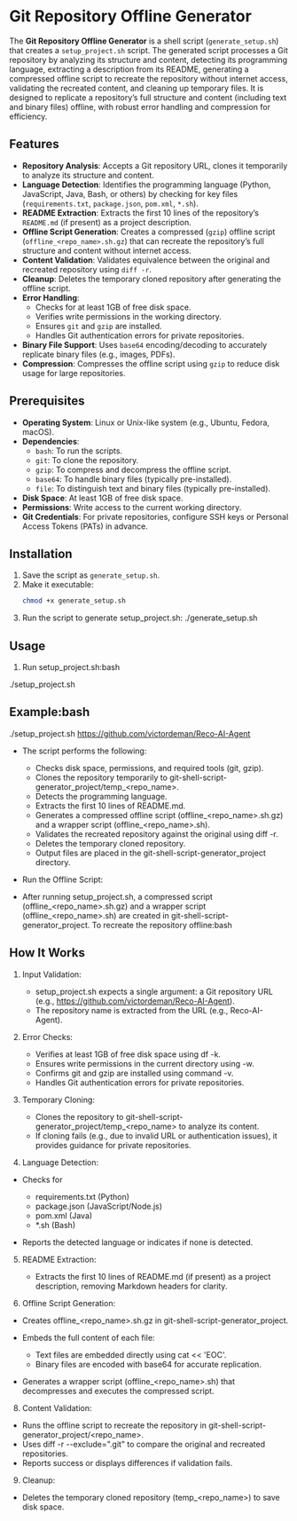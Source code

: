 # Git Repository Offline Generator

The **Git Repository Offline Generator** is a shell script (`generate_setup.sh`) that creates a `setup_project.sh` script. The generated script processes a Git repository by analyzing its structure and content, detecting its programming language, extracting a description from its README, generating a compressed offline script to recreate the repository without internet access, validating the recreated content, and cleaning up temporary files. It is designed to replicate a repository’s full structure and content (including text and binary files) offline, with robust error handling and compression for efficiency.

## Features

- **Repository Analysis**: Accepts a Git repository URL, clones it temporarily to analyze its structure and content.
- **Language Detection**: Identifies the programming language (Python, JavaScript, Java, Bash, or others) by checking for key files (`requirements.txt`, `package.json`, `pom.xml`, `*.sh`).
- **README Extraction**: Extracts the first 10 lines of the repository’s `README.md` (if present) as a project description.
- **Offline Script Generation**: Creates a compressed (`gzip`) offline script (`offline_<repo_name>.sh.gz`) that can recreate the repository’s full structure and content without internet access.
- **Content Validation**: Validates equivalence between the original and recreated repository using `diff -r`.
- **Cleanup**: Deletes the temporary cloned repository after generating the offline script.
- **Error Handling**:
  - Checks for at least 1GB of free disk space.
  - Verifies write permissions in the working directory.
  - Ensures `git` and `gzip` are installed.
  - Handles Git authentication errors for private repositories.
- **Binary File Support**: Uses `base64` encoding/decoding to accurately replicate binary files (e.g., images, PDFs).
- **Compression**: Compresses the offline script using `gzip` to reduce disk usage for large repositories.

## Prerequisites

- **Operating System**: Linux or Unix-like system (e.g., Ubuntu, Fedora, macOS).
- **Dependencies**:
  - `bash`: To run the scripts.
  - `git`: To clone the repository.
  - `gzip`: To compress and decompress the offline script.
  - `base64`: To handle binary files (typically pre-installed).
  - `file`: To distinguish text and binary files (typically pre-installed).
- **Disk Space**: At least 1GB of free disk space.
- **Permissions**: Write access to the current working directory.
- **Git Credentials**: For private repositories, configure SSH keys or Personal Access Tokens (PATs) in advance.

## Installation

1. Save the script as `generate_setup.sh`.
2. Make it executable:
   ```bash
   chmod +x generate_setup.sh
3. Run the script to generate setup_project.sh:
    ./generate_setup.sh

## Usage

1. Run setup_project.sh:bash

./setup_project.sh <git-repo-url>

## Example:bash

./setup_project.sh https://github.com/victordeman/Reco-AI-Agent

- The script performs the following:
  - Checks disk space, permissions, and required tools (git, gzip).
  - Clones the repository temporarily to git-shell-script-generator_project/temp_<repo_name>.
  - Detects the programming language.
  - Extracts the first 10 lines of README.md.
  - Generates a compressed offline script (offline_<repo_name>.sh.gz) and a wrapper script (offline_<repo_name>.sh).
  - Validates the recreated repository against the original using diff -r.
  - Deletes the temporary cloned repository.
  - Output files are placed in the git-shell-script-generator_project directory.

-   Run the Offline Script:
  - After running setup_project.sh, a compressed script (offline_<repo_name>.sh.gz) and a wrapper script (offline_<repo_name>.sh)     are created in git-shell-script-generator_project. To recreate the repository offline:bash

## How It Works

1. Input Validation:
   - setup_project.sh expects a single argument: a Git repository URL (e.g., https://github.com/victordeman/Reco-AI-Agent).
   - The repository name is extracted from the URL (e.g., Reco-AI-Agent).

2. Error Checks:
   - Verifies at least 1GB of free disk space using df -k.
   - Ensures write permissions in the current directory using -w.
   - Confirms git and gzip are installed using command -v.
   - Handles Git authentication errors for private repositories.

4. Temporary Cloning:
   - Clones the repository to git-shell-script-generator_project/temp_<repo_name> to analyze its content.
   - If cloning fails (e.g., due to invalid URL or authentication issues), it provides guidance for private repositories.

6. Language Detection:
  - Checks for
    - requirements.txt (Python)
    - package.json (JavaScript/Node.js)
    - pom.xml (Java)
    - *.sh (Bash)

  - Reports the detected language or indicates if none is detected.

5. README Extraction:
   - Extracts the first 10 lines of README.md (if present) as a project description, removing Markdown headers for clarity.

7. Offline Script Generation:
  - Creates offline_<repo_name>.sh.gz in git-shell-script-generator_project.
  - Embeds the full content of each file:
    - Text files are embedded directly using cat << 'EOC'.
    - Binary files are encoded with base64 for accurate replication.

  - Generates a wrapper script (offline_<repo_name>.sh) that decompresses and executes the compressed script.

8. Content Validation:
  - Runs the offline script to recreate the repository in git-shell-script-generator_project/<repo_name>.
  - Uses diff -r --exclude=".git" to compare the original and recreated repositories.
  - Reports success or displays differences if validation fails.

9. Cleanup:
  - Deletes the temporary cloned repository (temp_<repo_name>) to save disk space.

